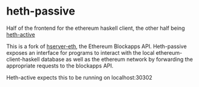 # heth-passive

Half of the frontend for the ethereum haskell client, the other half being <a href="https://github.com/Firescar96/heth-active">heth-active</a>

This is a fork of <a href="https://github.com/kjameslubin/hserver-eth">hserver-eth</a>, the Ethereum Blockapps API. Heth-passive exposes an interface for programs to interact with the local ethereum-client-haskell database as well as the ethereum network by forwarding the appropriate requests to the blockapps API.

Heth-active expects this to be running on localhost:30302
